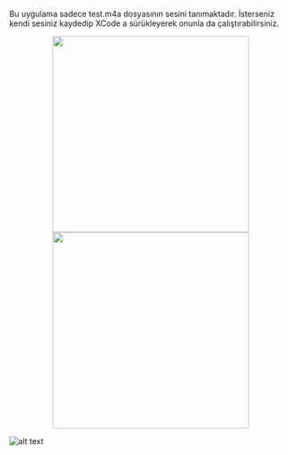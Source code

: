 Bu uygulama sadece test.m4a dosyasının sesini tanımaktadır. İsterseniz kendi
sesiniz kaydedip XCode a sürükleyerek onunla da çalıştırabilirsiniz.

<p align="center">
  <img src="https://github.com/atalayasa/Ses-Tanima/blob/master/Katip.jpg" width="350"/>
  <img src="your_relative_path_here_number_2_large_name" width="350"/>
</p>


![alt text](https://github.com/atalayasa/Ses-Tanima/blob/master/Katip.jpg)
